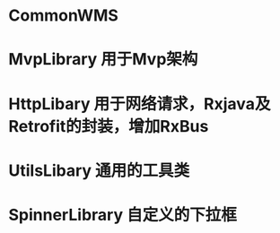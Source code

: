 # CommonWMS
# MvpLibrary      用于Mvp架构
# HttpLibary      用于网络请求，Rxjava及Retrofit的封装，增加RxBus
# UtilsLibary     通用的工具类
# SpinnerLibrary  自定义的下拉框
# 
